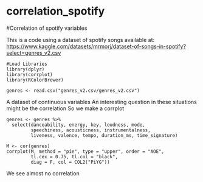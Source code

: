 # correlation_spotify

#Correlation of spotify variables

This is a code using a dataset of spotify songs available at: 
https://www.kaggle.com/datasets/mrmorj/dataset-of-songs-in-spotify?select=genres_v2.csv

```{r}
#Load Libraries
library(dplyr)
library(corrplot)
library(RColorBrewer)  
```


```
genres <- read.csv("genres_v2.csv/genres_v2.csv")
```

A dataset of continuous variables
An interesting question in these situations might be the correlation
So we make a corrplot

```
genres <- genres %>%
  select(danceability, energy, key, loudness, mode,
         speechiness, acousticness, instrumentalness,
         liveness, valence, tempo, duration_ms, time_signature)

M <- cor(genres)
corrplot(M, method = "pie", type = "upper", order = "AOE",
         tl.cex = 0.75, tl.col = "black",
         diag = F, col = COL2("PiYG"))
```

We see almost no correlation

